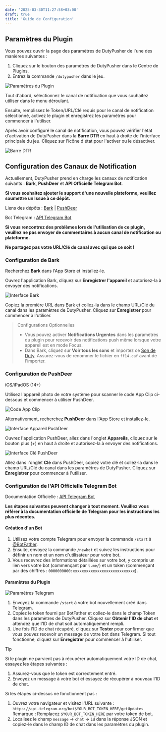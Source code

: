 ```yaml
---
date: '2025-03-30T11:27:58+03:00'
draft: true
title: 'Guide de Configuration'
---
```


## Paramètres du Plugin

Vous pouvez ouvrir la page des paramètres de DutyPusher de l'une des manières suivantes :

1. Cliquez sur le bouton des paramètres de DutyPusher dans le Centre de Plugins.
2. Entrez la commande `/dutypusher` dans le jeu.

![Paramètres du Plugin](https://github.com/MorCherlf/FFXIVDutyPusher/blob/master/Resources/img/settings-fr.png?raw=true)

Tout d'abord, sélectionnez le canal de notification que vous souhaitez utiliser dans le menu déroulant.

Ensuite, remplissez le Token/URL/Clé requis pour le canal de notification sélectionné, activez le plugin et enregistrez les paramètres pour commencer à l'utiliser.

Après avoir configuré le canal de notification, vous pouvez vérifier l'état d'activation de DutyPusher dans la **Barre DTR** en haut à droite de l'interface principale du jeu. Cliquez sur l'icône d'état pour l'activer ou le désactiver.

![Barre DTR](https://github.com/MorCherlf/FFXIVDutyPusher/blob/master/Resources/img/dtrbar-fr.png?raw=true)

## Configuration des Canaux de Notification

Actuellement, DutyPusher prend en charge les canaux de notification suivants : **Bark**, **PushDeer** et **API Officielle Telegram Bot**.

**Si vous souhaitez ajouter le support d'une nouvelle plateforme, veuillez soumettre un Issue à ce dépôt.**

Liens des dépôts : [Bark](https://github.com/Finb/Bark) | [PushDeer](https://github.com/easychen/pushdeer)

Bot Telegram : [API Telegram Bot](https://core.telegram.org/bots/api)

**Si vous rencontrez des problèmes lors de l'utilisation de ce plugin, veuillez ne pas envoyer de commentaires à aucun canal de notification ou plateforme.**

**Ne partagez pas votre URL/Clé de canal avec qui que ce soit !**

### Configuration de Bark

Recherchez **Bark** dans l'App Store et installez-le.

Ouvrez l'application Bark, cliquez sur **Enregistrer l'appareil** et autorisez-la à envoyer des notifications.

![Interface Bark](https://github.com/MorCherlf/FFXIVDutyPusher/blob/master/Resources/img/bark-en.jpg?raw=true)

Copiez la première URL dans Bark et collez-la dans le champ URL/Clé du canal dans les paramètres de DutyPusher. Cliquez sur **Enregistrer** pour commencer à l'utiliser.

> Configurations Optionnelles
>
> - Vous pouvez activer **Notifications Urgentes** dans les paramètres du plugin pour recevoir des notifications push même lorsque votre appareil est en mode Focus.
> - Dans Bark, cliquez sur **Voir tous les sons** et importez ce [Son de Duty](https://github.com/MorCherlf/FFXIVDutyPusher/raw/master/Resources/ff14.caf). Assurez-vous de renommer le fichier en `ff14.caf` avant de l'importer.

### Configuration de PushDeer

iOS/iPadOS (14+)

Utilisez l'appareil photo de votre système pour scanner le code App Clip ci-dessous et commencer à utiliser PushDeer.

![Code App Clip](https://github.com/easychen/pushdeer/raw/main/doc/image/clipcode.png)

Alternativement, recherchez **PushDeer** dans l'App Store et installez-le.

![Interface Appareil PushDeer](https://github.com/MorCherlf/FFXIVDutyPusher/blob/master/Resources/img/pushdeer-device-en.png?raw=true)

Ouvrez l'application PushDeer, allez dans l'onglet **Appareils**, cliquez sur le bouton plus (+) en haut à droite et autorisez-la à envoyer des notifications.

![Interface Clé PushDeer](https://github.com/MorCherlf/FFXIVDutyPusher/blob/master/Resources/img/pushdeer-key-en.jpg?raw=true)

Allez dans l'onglet **Clé** dans PushDeer, copiez votre clé et collez-la dans le champ URL/Clé du canal dans les paramètres de DutyPusher. Cliquez sur **Enregistrer** pour commencer à l'utiliser.

### Configuration de l'API Officielle Telegram Bot

Documentation Officielle : [API Telegram Bot](https://core.telegram.org/bots#how-do-i-create-a-bot)

**Les étapes suivantes peuvent changer à tout moment. Veuillez vous référer à la documentation officielle de Telegram pour les instructions les plus récentes.**

#### Création d'un Bot

1. Utilisez votre compte Telegram pour envoyer la commande `/start` à [@BotFather](https://t.me/botfather).
2. Ensuite, envoyez la commande `/newbot` et suivez les instructions pour définir un nom et un nom d'utilisateur pour votre bot.
3. Vous recevrez des informations détaillées sur votre bot, y compris un lien vers votre bot (commençant par `t.me/`) et un token (commençant par des chiffres : `0000000000:xxxxxxxxxxxxxxxxxxxxxxxxxxxx`).

#### Paramètres du Plugin

![Paramètres Telegram](https://github.com/MorCherlf/FFXIVDutyPusher/blob/master/Resources/img/settings-fr-telegram.png?raw=true)

1. Envoyez la commande `/start` à votre bot nouvellement créé dans Telegram.
2. Copiez le token fourni par BotFather et collez-le dans le champ Token dans les paramètres de DutyPusher. Cliquez sur **Obtenir l'ID de chat** et attendez que l'ID de chat soit automatiquement rempli.
3. Une fois l'ID de chat récupéré, cliquez sur **Tester** pour confirmer que vous pouvez recevoir un message de votre bot dans Telegram. Si tout fonctionne, cliquez sur **Enregistrer** pour commencer à l'utiliser.

> [!TIP]
>
> Si le plugin ne parvient pas à récupérer automatiquement votre ID de chat, essayez les étapes suivantes :
>
> 1. Assurez-vous que le token est correctement entré.
> 2. Envoyez un message à votre bot et essayez de récupérer à nouveau l'ID de chat.
>
> Si les étapes ci-dessus ne fonctionnent pas :
>
> 1. Ouvrez votre navigateur et visitez l'URL suivante :
>    `https://api.telegram.org/bot$YOUR_BOT_TOKEN_HERE/getUpdates`
>    Remarque : Remplacez `$YOUR_BOT_TOKEN_HERE` par votre token de bot.
> 2. Localisez le champ `message` -> `chat` -> `id` dans la réponse JSON et copiez-le dans le champ ID de chat dans les paramètres du plugin.
